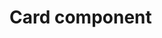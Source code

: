 # Card component 

[GIt branch]:(https://github.com/codiku/react-native-todolist/tree/004-EN-card)
[Check image]:(https://github.com/codiku/ressources/blob/master/RN_todo_check.png)
[Shadow generator]:(https://ethercreative.github.io/react-native-shadow-generator/)